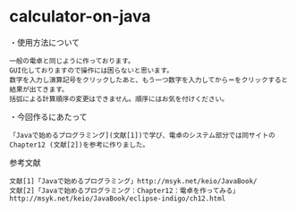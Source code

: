 # calculator-on-java
・使用方法について
  
	一般の電卓と同じように作っております。
  	GUI化しておりますので操作には困らないと思います。
	数字を入力し演算記号をクリックしたあと、もう一つ数字を入力してから＝をクリックすると結果が出てきます。
	括弧による計算順序の変更はできません。順序にはお気を付けください。

・今回作るにあたって
   
	「Javaで始めるプログラミング](文献[1])で学び、電卓のシステム部分では同サイトのChapter12 (文献[2])を参考に作りました。

参考文献　
   
	文献[1]「Javaで始めるプログラミング」http://msyk.net/keio/JavaBook/
	文献[2]「Javaで始めるプログラミング：Chapter12：電卓を作ってみる」http://msyk.net/keio/JavaBook/eclipse-indigo/ch12.html
